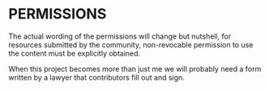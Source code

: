 PERMISSIONS
===========

The actual wording of the permissions will change but nutshell, for resources
submitted by the community, non-revocable permission to use the content must be
explicitly obtained.

When this project becomes more than just me we will probably need a form written
by a lawyer that contributors fill out and sign.
